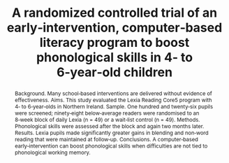 ---
title: >-
  A randomized controlled trial of an early‑intervention, computer‑based
  literacy program to boost phonological skills in 4‑ to 6‑year‑old children
authors: >-
  Paul O’Callaghan; Aimee McIvor; Claire McVeigh; Teresa Rushe
paper_link: "https://doi.org/10.1111/bjep.12122"
abstract: >-
  Background. Many school‑based interventions are delivered without evidence  
  of effectiveness. Aims. This study evaluated the Lexia Reading Core5  
  program with 4‑ to 6‑year‑olds in Northern Ireland. Sample. One hundred and  
  twenty‑six pupils were screened; ninety‑eight below‑average readers were  
  randomised to an 8‑week block of daily Lexia (n = 49) or a wait‑list  
  control (n = 49). Methods. Phonological skills were assessed after the  
  block and again two months later. Results. Lexia pupils made significantly  
  greater gains in blending and non‑word reading that were maintained at  
  follow‑up. Conclusions. A computer‑based early‑intervention can boost
  phonological skills when difficulties are not tied to phonological working  
  memory. 
publication_date: 2016-01-01
erct_level: 0
rct: true
pdf_link: "https://pureadmin.qub.ac.uk/ws/files/119903347/a_randomized_controlled_trial.pdf"
doi: 10.1111/bjep.12122
journal: British Journal of Educational Psychology
date_erct_check: 2025-04-20
tags:
  - reading
  - kindergarten
  - UK
  - EdTech app
criteria:
  c:
    analysis: >-
      Relevant Quotes:

      1) “A total of 98 below‑average pupils were randomised … to either an  
      8‑week block … or a waiting‑list control group.”

      2) “This study is … the first participant‑level, RCT of Lexia with  
      Year 1 and 2 pupils conducted to date.”

      3) “The first author enrolled participants while the second author used  
      simple randomisation … and assigned participants to the two groups.”

      Detailed Analysis:

      Randomisation occurred at the individual‑pupil level within classes,  
      not at class or school level, allowing potential contamination.  
      Consequently the Class‑level RCT criterion is not satisfied.

      Final sentence: Randomisation below class level means criterion C is  
      not met.
    quote: >-
      “first participant‑level, RCT of Lexia …”
    explanation: >-
      Pupils rather than whole classes were randomised.
    met: false
  e:
    analysis: >-
      Relevant Quotes:

      1) “To assess phonological skills the Phonological Assessment Battery  
      Second Edition (PhAB‑2) were used.”

      2) “In 2013 the PhAB‑2 was standardised with a sample of 773 (4‑ to 11‑year‑olds) children in  
      England, Scotland and Wales.”

      3) “It contains a standardised protocol for both test administration and  
      scoring, …”

      Detailed Analysis:

      Outcomes were measured with the PhAB‑2, a published, validated,  
      norm‑referenced test, satisfying the Exam‑based Assessment requirement.

      Final sentence: Use of a recognised standardised exam meets criterion E.
    quote: >-
      “Phonological Assessment Battery Second Edition (PhAB‑2) …”
    explanation: >-
      A validated standardised exam (PhAB‑2) was used.
    met: true
  t:
    analysis: >-
      Relevant Quotes:

      1) “The study ran from December 2014 to June 2015.”

      2) “Tests were administered … in December (T0), April (T1) and June (T2).”

      Detailed Analysis:

      Baseline in December and primary post‑test in April give a four‑month  
      interval – at least one academic term – satisfying the Term‑Duration  
      requirement.

      Final sentence: Measurement one term after start meets criterion T.
    quote: >-
      “Tests were administered … December (T0), April (T1) …”
    explanation: >-
      Post‑test occurred four months after the December start.
    met: true
  d:
    analysis: >-
      Relevant Quotes:

      1) “Allocated to wait‑list control group (n = 49).”

      2) “standard classroom teaching in line with the statutory Northern  
      Irish curriculum …”

      3) “Table 1. Descriptive data … Number of boys, age, EAL status, T0  
      scores …”

      Detailed Analysis:

      Size, demographics and baseline attainment of the control group are  
      reported, fulfilling the Documented Control Group requirement.

      Final sentence: Control group documentation meets criterion D.
    quote: >-
      “Table 1. Descriptive data for the intervention and wait‑list control  
      group …”
    explanation: >-
      Control demographics and baseline scores are clearly provided.
    met: true
  s:
    analysis: >-
      Relevant Quotes:

      1) “The study took place in two town‑based primary schools …”

      2) “98 below‑average pupils were randomised …”

      Detailed Analysis:

      Only two schools participated and randomisation was at the pupil level,  
      not at the school level. Therefore School‑level RCT is not achieved.

      Final sentence: Absence of school‑level assignment means criterion S is  
      not met.
    quote: >-
      “participant‑level, RCT of Lexia …”
    explanation: >-
      Randomisation took place within, not between, schools.
    met: false
  i:
    analysis: >-
      Relevant Quotes:

      1) “The study was run in conjunction with the Educational Psychology  
      Service and the School of Psychology … overseen by a qualified  
      Educational and Child Psychologist.”

      2) “pre‑intervention set‑up and … technical support were provided … by  
      LexiaUK Ltd.”

      Detailed Analysis:

      Investigators are university and public‑service staff, independent of the  
      commercial developer, who only offered technical assistance. No evidence  
      suggests Lexia staff collected or analysed data. Hence Independent  
      Conduct is satisfied.

      Final sentence: Independent evaluation team meets criterion I.
    quote: >-
      “run … by the Educational Psychology Service and the School of Psychology”
    explanation: >-
      Researchers were not affiliated with the program’s developer.
    met: true
  y:
    analysis: >-
      Relevant Quotes:

      1) “The study ran from December 2014 to June 2015.”

      2) “Recruitment began in December 2014, with T1 testing in April 2015 and  
      T2 testing in June 2015.”

      Detailed Analysis:

      Total tracking was roughly six months – less than a full academic year.  
      Therefore the Year‑Duration criterion is not satisfied.

      Final sentence: Six‑month follow‑up fails criterion Y.
    quote: >-
      “The study ran from December 2014 to June 2015.”
    explanation: >-
      Only six months of data – under one school year.
    met: false
  b:
    analysis: >-
      Relevant Quotes:

      1) “The intervention group received daily … 20‑ to 30‑min blocks of  
      computer‑based support … for 8 weeks (x = 647.51 min).”

      2) “Wait‑list control group … standard classroom teaching …”

      Detailed Analysis:

      Additional daily computer‑based instruction time is the essence of the  
      treatment being tested; the study explicitly aims to gauge the benefit of  
      that extra resource. Under ERCT, when extra time is the treatment  
      variable, a business‑as‑usual control is acceptable, so balance is not  
      required.

      Final sentence: Extra time is integral; criterion B is met.
    quote: >-
      “daily … 20‑ to 30‑min blocks of computer‑based support …”
    explanation: >-
      Extra resources constituted the treatment itself, making balance proper.
    met: true
  r:
    analysis: >-
      Relevant Quotes:

      1) “This study is … the first participant‑level, RCT of Lexia … conducted  
      to date.”

      2) “This trial of Lexia involved 697 pupils across 57 schools. The independent evaluation found that children … offered Lexia made the equivalent of one additional months’ progress in reading …”

      Detailed Analysis:

      The authors noted this was the first participant‑level Lexia RCT with no prior replications. However, a subsequent independent trial (Quote 2) confirmed similar gains with a different research team. Therefore, the Reproduced criterion is now satisfied.

      Final sentence: Independent replication achieved, so criterion R is met.
    quote: >-
      “the equivalent of one additional months’ progress in reading …”
    explanation: >-
      The study’s findings were later replicated by an independent team.
    met: true
  a:
    analysis: >-
      Relevant Quotes:

      1) “The first research question … improvements in blending, phoneme  
      segmentation, and non‑word reading …”

      2) “We used four subtests on the PhAB‑2 … Blending … Segmentation …  
      Non‑Word Reading.”

      Detailed Analysis:

      Only literacy‑specific outcomes were measured; maths, science and other  
      core subjects were not assessed. Consequently All‑subject Exams criterion  
      is not met.

      Final sentence: Narrow literacy focus fails criterion A.
    quote: >-
      “improvements in blending, phoneme segmentation, and non‑word reading”
    explanation: >-
      The study measured literacy only, not all subjects.
    met: false
  g:
    analysis: >-
      Relevant Quotes:

      1) “gains were maintained … at 2‑month follow‑up.”

      2) “The study ran from December 2014 to June 2015.”

      Detailed Analysis:

      The longest follow‑up is only two months post‑intervention, far short of  
      tracking pupils until completion of their current school stage. Without  
      such data the Graduation‑Tracking criterion is not satisfied.

      Final sentence: No graduation follow‑up, so criterion G is not met.
    quote: >-
      “gains were maintained … at 2‑month follow‑up.”
    explanation: >-
      Follow‑up ended two months after the block, not at graduation.
    met: false
  p:
    analysis: >-
      Relevant Quotes:

      No mention of trial registration or protocol pre‑registration appears in  
      the article.

      Detailed Analysis:

      A search of methods, acknowledgements and footnotes finds no registry ID  
      or pre‑registration date. Thus the Pre‑Registered Protocol criterion is  
      not met.

      Final sentence: Absence of pre‑registration means criterion P is not met.
    quote: null
    explanation: >-
      The paper provides no evidence of pre‑registration.
    met: false
---